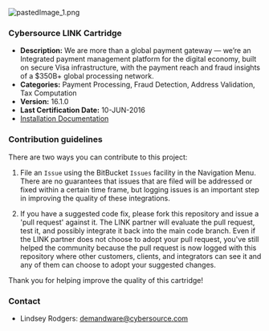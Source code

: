 ![![pastedImage_1.png](https://bitbucket.org/repo/x8K9G4/images/3552579794-pastedImage_1.png)
](https://bitbucket.org/repo/rpazMa/images/1904757579-DwpUtxd.jpg)
### Cybersource LINK Cartridge ###

* **Description:** We are more than a global payment gateway — we’re an Integrated payment management platform for the digital economy, built on secure Visa infrastructure, with the payment reach and fraud insights of a $350B+ global processing network.
* **Categories:** Payment Processing, Fraud Detection, Address Validation, Tax Computation
* **Version:** 16.1.0
* **Last Certification Date:** 10-JUN-2016
* [Installation Documentation](https://bitbucket.org/demandware/link_cybersource/src/5cbd17fc049cd8ec0041a91c4c170abd0b5289a3/configuration/?at=master)

### Contribution guidelines ###
There are two ways you can contribute to this project:

1. File an `Issue` using the BitBucket `Issues` facility in the Navigation Menu.  There are no guarantees that issues that are filed will be addressed or fixed within a certain time frame, but logging issues is an important step in improving the quality of these integrations.

2. If you have a suggested code fix, please fork this repository and issue a 'pull request' against it.  The LINK partner will evaluate the pull request, test it, and possibly integrate it back into the main code branch.  Even if the LINK partner does not choose to adopt your pull request, you've still helped the community because the pull request is now logged with this repository where other customers, clients, and integrators can see it and any of them can choose to adopt your suggested changes.

Thank you for helping improve the quality of this cartridge!

### Contact ###

* Lindsey Rodgers: <demandware@cybersource.com>